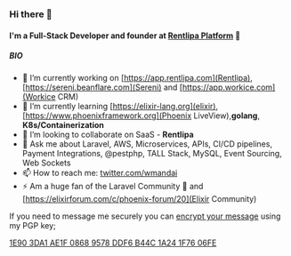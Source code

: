 ### Hi there 👋

#### I'm a Full-Stack Developer and founder at [Rentlipa Platform](https://rentlipa.com) 🚀

##### BIO

- 🔭 I’m currently working on [https://app.rentlipa.com](Rentlipa), [https://sereni.beanflare.com](Sereni) and [https://app.workice.com](Workice CRM)
- 🌱 I’m currently learning [https://elixir-lang.org](elixir), [https://www.phoenixframework.org](Phoenix LiveView),**golang**, **K8s/Containerization**
- 👯 I’m looking to collaborate on SaaS - **Rentlipa**
- 💬 Ask me about Laravel, AWS, Microservices, APIs, CI/CD pipelines, Payment Integrations, @pestphp, TALL Stack, MySQL, Event Sourcing, Web Sockets
- 📫 How to reach me: [twitter.com/wmandai](https://twitter.com/wmandai)
- ⚡ Am a huge fan of the Laravel Community 🚀 and [https://elixirforum.com/c/phoenix-forum/20](Elixir Community)

If you need to message me securely you can [encrypt your message](https://www.gnupg.org/gph/en/manual/x110.html) using my PGP key;  

[1E90 3DA1 AE1F 0868 9578 DDF6 B44C 1A24 1F76 06FE](https://keybase.io/wmandai/pgp_keys.asc?fingerprint=1e903da1ae1f08689578ddf6b44c1a241f7606fe)

